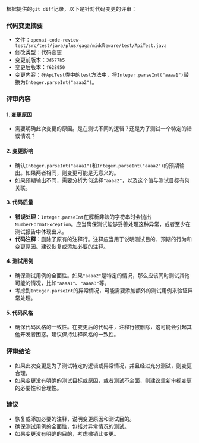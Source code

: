 根据提供的`git diff`记录，以下是针对代码变更的评审：

### 代码变更摘要
- 文件：`openai-code-review-test/src/test/java/plus/gaga/middleware/test/ApiTest.java`
- 修改类型：代码变更
- 变更前版本：`3d677b5`
- 变更后版本：`f628950`
- 变更内容：在`ApiTest`类中的`test`方法中，将`Integer.parseInt("aaaa1")`替换为`Integer.parseInt("aaaa2")`。

### 评审内容

#### 1. 变更原因
- 需要明确此次变更的原因。是在测试不同的逻辑？还是为了测试一个特定的错误情况？

#### 2. 变更影响
- 确认`Integer.parseInt("aaaa1")`和`Integer.parseInt("aaaa2")`的预期输出。如果两者相同，则变更可能是无意义的。
- 如果预期输出不同，需要分析为何选择`"aaaa2"`，以及这个值与测试目标有何关联。

#### 3. 代码质量
- **错误处理**：`Integer.parseInt`在解析非法的字符串时会抛出`NumberFormatException`。应当确保测试能够妥善处理这种异常，或者至少在测试报告中体现出来。
- **代码注释**：删除了原有的注释行。注释应当用于说明测试目的、预期的行为和变更原因。建议恢复或添加必要的注释。

#### 4. 测试用例
- 确保测试用例的全面性。如果`"aaaa2"`是特定的情况，那么应该同时测试其他可能的情况，比如`"aaaa1"`、`"aaaa3"`等。
- 考虑到`Integer.parseInt`的异常情况，可能需要添加额外的测试用例来验证异常处理。

#### 5. 代码风格
- 确保代码风格的一致性。在变更后的代码中，注释行被删除，这可能会引起其他开发者困惑。建议保持注释风格的一致性。

### 评审结论
- 如果此次变更是为了测试特定的逻辑或异常情况，并且经过充分测试，则变更合理。
- 如果变更没有明确的测试目标或原因，或者测试不全面，则建议重新审视变更的必要性和合理性。

### 建议
- 恢复或添加必要的注释，说明变更原因和测试目的。
- 确保测试用例的全面性，包括对异常情况的测试。
- 如果变更没有明确的目的，考虑撤销此变更。